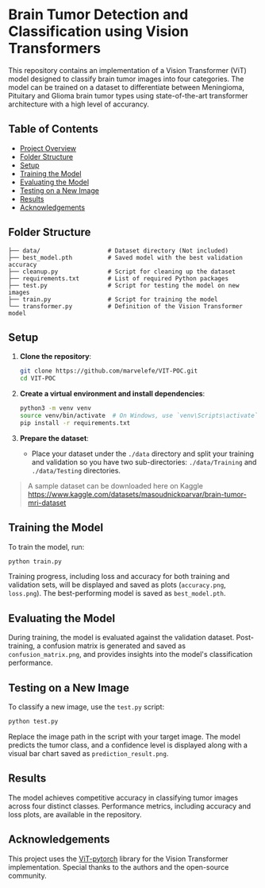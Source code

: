 
# Brain Tumor Detection and Classification using Vision Transformers

This repository contains an implementation of a Vision Transformer (ViT) model designed to classify brain tumor images into four categories. The model can be trained on a dataset to differentiate between Meningioma, Pituitary and Glioma brain tumor types using state-of-the-art transformer architecture with a high level of accurancy.

## Table of Contents
- [Project Overview](#project-overview)
- [Folder Structure](#folder-structure)
- [Setup](#setup)
- [Training the Model](#training-the-model)
- [Evaluating the Model](#evaluating-the-model)
- [Testing on a New Image](#testing-on-a-new-image)
- [Results](#results)
- [Acknowledgements](#acknowledgements)


## Folder Structure

```
├── data/                   # Dataset directory (Not included)   
├── best_model.pth          # Saved model with the best validation accuracy 
├── cleanup.py              # Script for cleaning up the dataset   
├── requirements.txt        # List of required Python packages
├── test.py                 # Script for testing the model on new images
├── train.py                # Script for training the model
└── transformer.py          # Definition of the Vision Transformer model
```

## Setup

1. **Clone the repository**:
    ```bash
    git clone https://github.com/marvelefe/VIT-POC.git
    cd VIT-POC
    ```

2. **Create a virtual environment and install dependencies**:
    ```bash
    python3 -m venv venv
    source venv/bin/activate  # On Windows, use `venv\Scripts\activate`
    pip install -r requirements.txt
    ```

3. **Prepare the dataset**: 
   - Place your dataset under the `./data` directory and split your training and validation so you have two sub-directories: `./data/Training` and `./data/Testing` directories. 
 
> A sample dataset can be downloaded here on Kaggle https://www.kaggle.com/datasets/masoudnickparvar/brain-tumor-mri-dataset
   

## Training the Model

To train the model, run:

```bash
python train.py
```

Training progress, including loss and accuracy for both training and validation sets, will be displayed and saved as plots (`accuracy.png`, `loss.png`). The best-performing model is saved as `best_model.pth`.

## Evaluating the Model

During training, the model is evaluated against the validation dataset. Post-training, a confusion matrix is generated and saved as `confusion_matrix.png`, and provides insights into the model's classification performance.

## Testing on a New Image

To classify a new image, use the `test.py` script:

```bash
python test.py
```

Replace the image path in the script with your target image. The model predicts the tumor class, and a confidence level is displayed along with a visual bar chart saved as `prediction_result.png`.

## Results

The model achieves competitive accuracy in classifying tumor images across four distinct classes. Performance metrics, including accuracy and loss plots, are available in the repository.

## Acknowledgements

This project uses the [ViT-pytorch](https://github.com/lucidrains/vit-pytorch) library for the Vision Transformer implementation. Special thanks to the authors and the open-source community.
 